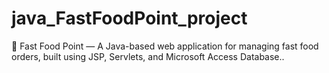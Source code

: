 # java_FastFoodPoint_project
🍟 Fast Food Point — A Java-based web application for managing fast food orders, built using JSP, Servlets, and Microsoft Access Database..
